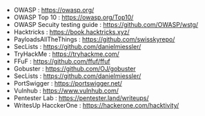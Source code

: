 

- OWASP : https://owasp.org/
- OWASP Top 10 : https://owasp.org/Top10/
- OWASP Secuity testing guide : https://github.com/OWASP/wstg/
- Hacktricks : https://book.hacktricks.xyz/
- PayloadsAllTheThings : https://github.com/swisskyrepo/
- SecLists : https://github.com/danielmiessler/
- TryHackMe : https://tryhackme.com/
- FFuF : https://github.com/ffuf/ffuf
- Gobuster : https://github.com/OJ/gobuster
- SecLists : https://github.com/danielmiessler/
- PortSwigger : https://portswigger.net/
- Vulnhub : https://www.vulnhub.com/
- Pentester Lab : https://pentester.land/writeups/
- WritesUp HacckerOne : https://hackerone.com/hacktivity/